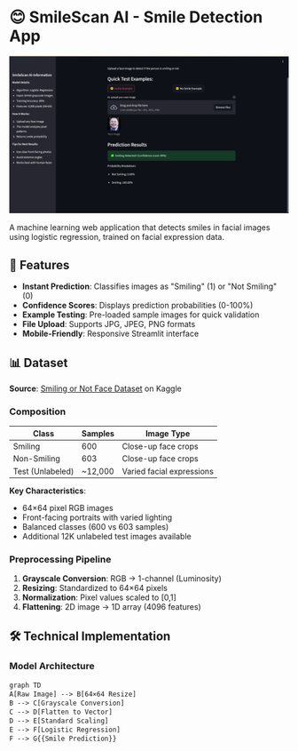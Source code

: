 # 😊 SmileScan AI - Smile Detection App

![App Screenshot](./image.png) 

A machine learning web application that detects smiles in facial images using logistic regression, trained on facial expression data.

## 🚀 Features
- **Instant Prediction**: Classifies images as "Smiling" (1) or "Not Smiling" (0)
- **Confidence Scores**: Displays prediction probabilities (0-100%)
- **Example Testing**: Pre-loaded sample images for quick validation
- **File Upload**: Supports JPG, JPEG, PNG formats
- **Mobile-Friendly**: Responsive Streamlit interface

## 📊 Dataset
**Source**: [Smiling or Not Face Dataset](https://www.kaggle.com/datasets/chazzer/smiling-or-not-face-data) on Kaggle

### Composition
| Class | Samples | Image Type |
|-------|---------|------------|
| Smiling | 600 | Close-up face crops |
| Non-Smiling | 603 | Close-up face crops |
| Test (Unlabeled) | ~12,000 | Varied facial expressions |

**Key Characteristics**:
- 64×64 pixel RGB images
- Front-facing portraits with varied lighting
- Balanced classes (600 vs 603 samples)
- Additional 12K unlabeled test images available

### Preprocessing Pipeline
1. **Grayscale Conversion**: RGB → 1-channel (Luminosity)
2. **Resizing**: Standardized to 64×64 pixels
3. **Normalization**: Pixel values scaled to [0,1]
4. **Flattening**: 2D image → 1D array (4096 features)

## 🛠️ Technical Implementation

### Model Architecture
```mermaid
graph TD
A[Raw Image] --> B[64×64 Resize]
B --> C[Grayscale Conversion]
C --> D[Flatten to Vector]
D --> E[Standard Scaling]
E --> F[Logistic Regression]
F --> G{{Smile Prediction}}
